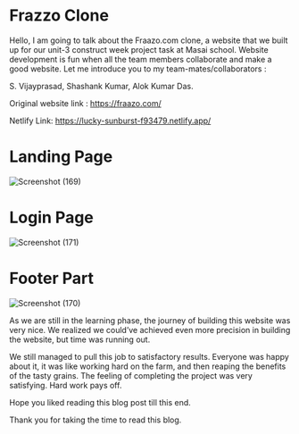 # Frazzo Clone



Hello, I am going to talk about the Fraazo.com clone, a website that we built up for our unit-3 construct week project task at Masai school. Website development is fun when all the team members collaborate and make a good website. Let me introduce you to my team-mates/collaborators :

S. Vijayprasad,
Shashank Kumar,
Alok Kumar Das.

Original website link : https://fraazo.com/

Netlify Link: https://lucky-sunburst-f93479.netlify.app/
</br>

# Landing Page
![Screenshot (169)](https://user-images.githubusercontent.com/101625055/205669736-96f778cc-01c4-4e0e-9604-6badae55148e.png)

# Login Page
![Screenshot (171)](https://user-images.githubusercontent.com/101625055/205670723-28f96b96-ff0e-449e-98ef-b125e308545c.png)


# Footer Part
![Screenshot (170)](https://user-images.githubusercontent.com/101625055/205669841-5e23793a-7de3-4cf1-873f-f24537b7037b.png)

As we are still in the learning phase, the journey of building this website was very nice. We realized we could’ve achieved even more precision in building the website, but time was running out.

We still managed to pull this job to satisfactory results. Everyone was happy about it, it was like working hard on the farm, and then reaping the benefits of the tasty grains. The feeling of completing the project was very satisfying. Hard work pays off.

Hope you liked reading this blog post till this end.

Thank you for taking the time to read this blog.
